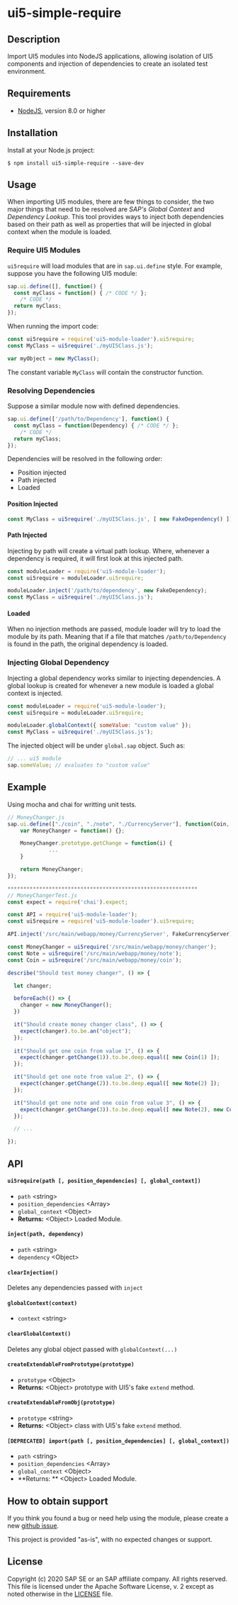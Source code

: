 # ui5-simple-require

## Description

Import UI5 modules into NodeJS applications, allowing isolation of UI5 components and injection of dependencies to create an isolated test environment.

## Requirements
* [NodeJS](https://nodejs.org/en/download/), version 8.0 or higher

## Installation
Install at your Node.js project:
```
$ npm install ui5-simple-require --save-dev
```

## Usage

When importing UI5 modules, there are few things to consider, the two major things that need to be resolved are *SAP's Global Context* and *Dependency Lookup*. This tool provides ways to inject both dependencies based on their path as well as properties that will be injected in global context when the module is loaded. 

### Require UI5 Modules 

`ui5require` will load modules that are in `sap.ui.define` style. For example, suppose you have the following UI5 module:

```js
sap.ui.define([], function() {
  const myClass = function() { /* CODE */ };
    /* CODE */
  return myClass;
});
```

When running the import code: 

```javascript
const ui5require = require('ui5-module-loader').ui5require;
const MyClass = ui5require('./myUI5Class.js');

var myObject = new MyClass();
```

The constant variable `MyClass` will contain the constructor function. 

### Resolving Dependencies

Suppose a similar module now with defined dependencies.

```js
sap.ui.define(['/path/to/Dependency'], function() {
  const myClass = function(Dependency) { /* CODE */ };
    /* CODE */
  return myClass;
});
```

Dependencies will be resolved in the following order:

- Position injected
- Path injected
- Loaded

#### Position Injected

```js
const MyClass = ui5require('./myUI5Class.js', [ new FakeDependency() ]);
```

#### Path Injected

Injecting by path will create a virtual path lookup. Where, whenever a dependency is required, it will first look at this injected path. 

```js
const moduleLoader = require('ui5-module-loader');
const ui5require = moduleLoader.ui5require;

moduleLoader.inject('/path/to/dependency', new FakeDependency);
const MyClass = ui5require('./myUI5Class.js');
```

#### Loaded 

When no injection methods are passed, module loader will try to load the module by its path. Meaning that if a file that matches `/path/to/Dependency` is found in the path, the original dependency is loaded. 

### Injecting Global Dependency

Injecting a global dependency works similar to injecting dependencies. A global lookup is created for whenever a new module is loaded a global context is injected. 

```js
const moduleLoader = require('ui5-module-loader');
const ui5require = moduleLoader.ui5require;

moduleLoader.globalContext({ someValue: "custom value" });
const MyClass = ui5require('./myUI5Class.js');
```

The injected object will be under `global.sap` object. Such as:

```js
// ... ui5 module
sap.someValue; // evaluates to "custom value"
```

## Example

Using mocha and chai for writting unit tests.

```js
// MoneyChanger.js
sap.ui.define(["./coin", "./note", "./CurrencyServer"], function(Coin, Note, CurrencyServer) {
	var MoneyChanger = function() {};

	MoneyChanger.prototype.getChange = function(i) {
             ... 
	}

	return MoneyChanger;
});

************************************************************
// MoneyChangerTest.js
const expect = require('chai').expect;

const API = require('ui5-module-loader');
const ui5require = require('ui5-module-loader').ui5require;

API.inject('/src/main/webapp/money/CurrencyServer', FakeCurrencyServer);

const MoneyChanger = ui5require('/src/main/webapp/money/changer');
const Note = ui5require('/src/main/webapp/money/note');
const Coin = ui5require('/src/main/webapp/money/coin');

describe("Should test money changer", () => {

  let changer;

  beforeEach(() => {
    changer = new MoneyChanger();
  })

  it("Should create money changer class", () => {
    expect(changer).to.be.an("object");
  });
	
  it("Should get one coin from value 1", () => {
    expect(changer.getChange(1)).to.be.deep.equal([ new Coin(1) ]);
  });

  it("Should get one note from value 2", () => {
    expect(changer.getChange(2)).to.be.deep.equal([ new Note(2) ]);  
  });

  it("Should get one note and one coin from value 3", () => {
    expect(changer.getChange(3)).to.be.deep.equal([ new Note(2), new Coin(1) ]);
  });

  // ...

});

```

## API

#### `ui5require(path [, position_dependencies] [, global_context])`

- `path` \<string\>
- `position_dependencies` \<Array\>
- `global_context` \<Object\>
- **Returns:** \<Object\> Loaded Module.


#### `inject(path, dependency)`

- `path` \<string\>
- `dependency` \<Object\> 


#### `clearInjection()`

Deletes any dependencies passed with `inject`


#### `globalContext(context)`

- `context` \<string\>


#### `clearGlobalContext()`

Deletes any global object passed with `globalContext(...)`



#### `createExtendableFromPrototype(prototype)`

- `prototype` \<Object\>
- **Returns:** \<Object\> prototype with UI5's fake `extend` method. 


#### `createExtendableFromObj(prototype)`

- `prototype` \<string\>
- **Returns:** \<Object\> class with UI5's fake `extend` method. 


#### `[DEPRECATED] import(path [, position_dependencies] [, global_context])`

- `path` \<string\>
- `position_dependencies` \<Array\>
- `global_context` \<Object\>
- **Returns: ** \<Object\> Loaded Module.

## How to obtain support

If you think you found a bug or need help using the module, please create a new [github issue](https://github.com/SAP/ui5-simple-require/issues/new). 

This project is provided "as-is", with no expected changes or support.


## License
Copyright (c) 2020 SAP SE or an SAP affiliate company. All rights reserved.
This file is licensed under the Apache Software License, v. 2 except as noted otherwise in the [LICENSE](LICENSE.txt) file.
